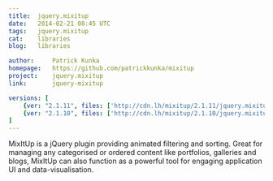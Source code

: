 ```yaml
---
title:	jquery.mixitup
date:	2014-02-21 08:45 UTC
tags:	jquery.mixitup
cat:	libraries
blog:	libraries

author:		Patrick Kunka
homepage:	https://github.com/patrickkunka/mixitup
project:	jquery.mixitup
link:		jquery-mixitup

versions: [
	{ver: "2.1.11", files: ['http://cdn.lh/mixitup/2.1.11/jquery.mixitup.min.js', 'http://cdn.lh/mixitup/2.1.11/jquery.mixitup.js']},
	{ver: "2.1.10", files: ['http://cdn.lh/mixitup/2.1.10/jquery.mixitup.min.js', 'http://cdn.lh/mixitup/2.1.10/jquery.mixitup.js']}
]
---
```


MixItUp is a jQuery plugin providing animated filtering and sorting. Great for managing any categorised or ordered content like portfolios, galleries and blogs, MixItUp can also function as a powerful tool for engaging application UI and data-visualisation.